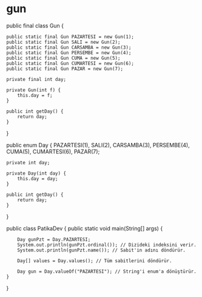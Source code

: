 # gun
public final class Gun {

    public static final Gun PAZARTESI = new Gun(1);
    public static final Gun SALI = new Gun(2);
    public static final Gun CARSAMBA = new Gun(3);
    public static final Gun PERSEMBE = new Gun(4);
    public static final Gun CUMA = new Gun(5);
    public static final Gun CUMARTESI = new Gun(6);
    public static final Gun PAZAR = new Gun(7);

    private final int day;

    private Gun(int f) {
        this.day = f;
    }

    public int getDay() {
        return day;
    }

}

public enum Day {
    PAZARTESI(1),
    SALI(2),
    CARSAMBA(3),
    PERSEMBE(4),
    CUMA(5),
    CUMARTESI(6),
    PAZAR(7);

    private int day;

    private Day(int day) {
        this.day = day;
    }

    public int getDay() {
        return day;
    }
}


public class PatikaDev {
    public static void main(String[] args) {

        Day gunPzt = Day.PAZARTESI;
        System.out.println(gunPzt.ordinal()); // Dizideki indeksini verir.
        System.out.println(gunPzt.name()); // Sabit'in adını döndürür.

        Day[] values = Day.values(); // Tüm sabitlerini döndürür.

        Day gun = Day.valueOf("PAZARTESI"); // String'i enum'a dönüştürür.
    }
}
